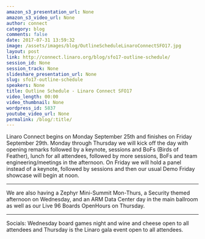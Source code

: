 ```yaml
---
amazon_s3_presentation_url: None
amazon_s3_video_url: None
author: connect
category: blog
comments: false
date: 2017-07-31 13:59:32
image: /assets/images/blog/OutlineScheduleLinaroConnectSFO17.jpg
layout: post
link: http://connect.linaro.org/blog/sfo17-outline-schedule/
session_id: None
session_track: None
slideshare_presentation_url: None
slug: sfo17-outline-schedule
speakers: None
title: Outline Schedule - Linaro Connect SFO17
video_length: 00:00
video_thumbnail: None
wordpress_id: 5837
youtube_video_url: None
permalink: /blog/:title/
---
```


Linaro Connect begins on Monday September 25th and finishes on Friday September 29th. Monday through Thursday we will kick off the day with opening remarks followed by a keynote, sessions and BoFs (Birds of Feather), lunch for all attendees, followed by more sessions, BoFs and team engineering/meetings in the afternoon. On Friday we will hold a panel instead of a keynote, followed by sessions and then our usual Demo Friday showcase will begin at noon.

---

We are also having a Zephyr Mini-Summit Mon-Thurs, a Security themed afternoon on Wednesday, and an ARM Data Center day in the main ballroom as well as our Live 96 Boards OpenHours on Thursday.

---

Socials: Wednesday board games night and wine and cheese open to all attendees and Thursday is the Linaro gala event open to all attendees.